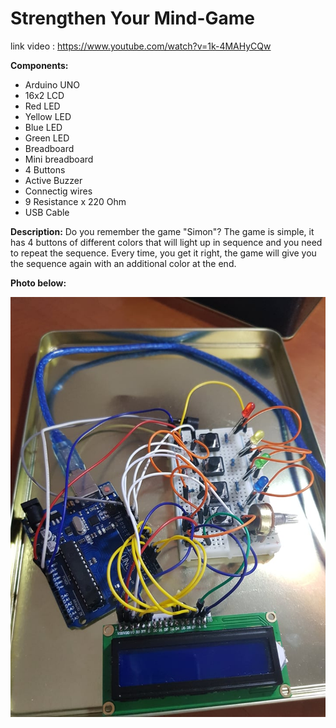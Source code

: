 # Strengthen Your Mind-Game
link video  : https://www.youtube.com/watch?v=1k-4MAHyCQw

 **Components:** 
 - Arduino UNO
 - 16x2 LCD
 - Red LED
 - Yellow LED
 - Blue LED
 - Green LED
 - Breadboard 
 - Mini breadboard
 - 4 Buttons
 - Active Buzzer
 - Connectig wires
 - 9 Resistance x 220 Ohm
 - USB Cable
  
 
 
 **Description:**
 Do you remember the game "Simon"? The game is simple, it has 4 buttons of different colors that will light up in sequence and you need to repeat the sequence. Every time, you get it right, the game will give you the sequence again with an additional color at the end.
 
 
 
 **Photo below:**


![](Robotica.jpg)
 
